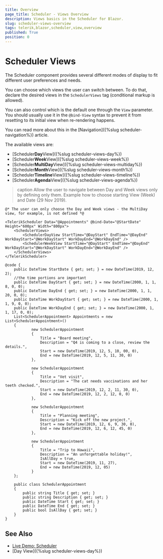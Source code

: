 ```yaml
---
title: Overview
page_title: Scheduler - Views Overview
description: Views basics in the Scheduler for Blazor.
slug: scheduler-views-overview
tags: telerik,blazor,scheduler,view,overview
published: True
position: 0
---
```


# Scheduler Views

The Scheduler component provides several different modes of display to fit different user preferences and needs.

You can choose which views the user can switch between. To do that, declare the desired views in the `SchedulerViews` tag (conditional markup is allowed).

You can also control which is the default one through the `View` parameter. You should usually use it in the `@bind-View` syntax to prevent it from resetting to its initial view when re-rendering happens.

You can read more about this in the [Navigation]({%slug scheduler-navigation%}) article.

The available views are:

* [Scheduler**Day**View]({%slug scheduler-views-day%})
* [Scheduler**Week**View]({%slug scheduler-views-week%})
* [Scheduler**MultiDay**View]({%slug scheduler-views-multiday%})
* [Scheduler**Month**View]({%slug scheduler-views-month%})
* [Scheduler**Timeline**View]({%slug scheduler-views-timeline%})
* [Scheduler**Agenda**View]({%slug scheduler-views-agenda%})

>caption Allow the user to navigate between Day and Week views only by defining only them. Example how to choose starting View (Week) and Date (29 Nov 2019).

````CSHTML
@* The user can only choose the Day and Week views - the MultiDay view, for example, is not defined *@

<TelerikScheduler Data="@Appointments" @bind-Date="@StartDate" Height="600px" Width="800px">
    <SchedulerViews>
        <SchedulerDayView StartTime="@DayStart" EndTime="@DayEnd" WorkDayStart="@WorkDayStart" WorkDayEnd="@WorkDayEnd" />
        <SchedulerWeekView StartTime="@DayStart" EndTime="@DayEnd" WorkDayStart="@WorkDayStart" WorkDayEnd="@WorkDayEnd" />
    </SchedulerViews>
</TelerikScheduler>

@code {
    public DateTime StartDate { get; set; } = new DateTime(2019, 12, 2);
    //the time portions are important
    public DateTime DayStart { get; set; } = new DateTime(2000, 1, 1, 8, 0, 0);
    public DateTime DayEnd { get; set; } = new DateTime(2000, 1, 1, 20, 0, 0);
    public DateTime WorkDayStart { get; set; } = new DateTime(2000, 1, 1, 9, 0, 0);
    public DateTime WorkDayEnd { get; set; } = new DateTime(2000, 1, 1, 17, 0, 0);
    List<SchedulerAppointment> Appointments = new List<SchedulerAppointment>()
    {
            new SchedulerAppointment
            {
                Title = "Board meeting",
                Description = "Q4 is coming to a close, review the details.",
                Start = new DateTime(2019, 12, 5, 10, 00, 0),
                End = new DateTime(2019, 12, 5, 11, 30, 0)
            },

            new SchedulerAppointment
            {
                Title = "Vet visit",
                Description = "The cat needs vaccinations and her teeth checked.",
                Start = new DateTime(2019, 12, 2, 11, 30, 0),
                End = new DateTime(2019, 12, 2, 12, 0, 0)
            },

            new SchedulerAppointment
            {
                Title = "Planning meeting",
                Description = "Kick off the new project.",
                Start = new DateTime(2019, 12, 6, 9, 30, 0),
                End = new DateTime(2019, 12, 6, 12, 45, 0)
            },

            new SchedulerAppointment
            {
                Title = "Trip to Hawaii",
                Description = "An unforgettable holiday!",
                IsAllDay = true,
                Start = new DateTime(2019, 11, 27),
                End = new DateTime(2019, 12, 05)
            }
    };

    public class SchedulerAppointment
    {
        public string Title { get; set; }
        public string Description { get; set; }
        public DateTime Start { get; set; }
        public DateTime End { get; set; }
        public bool IsAllDay { get; set; }
    }
}
````




## See Also

  * [Live Demo: Scheduler](https://demos.telerik.com/blazor-ui/scheduler/overview)
  * [Day View]({%slug scheduler-views-day%})

